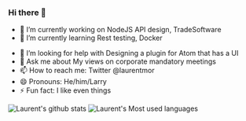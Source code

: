 ### Hi there 👋

<!--
**laurentmor/laurentmor** is a ✨ _special_ ✨ repository because its `README.md` (this file) appears on your GitHub profile.

Here are some ideas to get you started:
-->

- 🔭 I’m currently working on NodeJS API design, TradeSoftware
- 🌱 I’m currently learning  Rest testing, Docker 
<!-- 👯 I’m looking to collaborate on ...-->
- 🤔 I’m looking for help with Designing a plugin for Atom that has a UI
- 💬 Ask me about My views on corporate mandatory meetings 
- 📫 How to reach me: Twitter @laurentmor
- 😄 Pronouns: He/him/Larry
- ⚡ Fun fact: I like even things

![Laurent's github stats](https://github-readme-stats.vercel.app/api?username=laurentmor&count_private=true)
![Laurent's Most used languages](https://github-readme-stats.vercel.app/api/top-langs/?username=laurentmor&compact=true)
